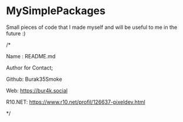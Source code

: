 # MySimplePackages

Small pieces of code that I made myself and will be useful to me in the future :)

/*

Name : README.md


Author for Contact;

Github: Burak35Smoke

Web: https://bur4k.social

R10.NET: https://www.r10.net/profil/126637-pixeldev.html

*/

